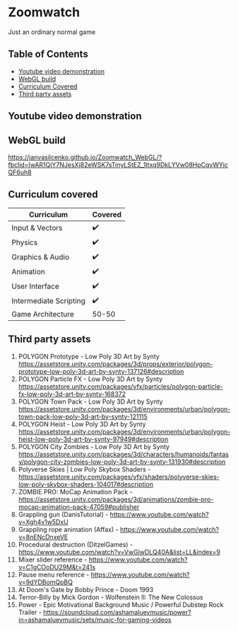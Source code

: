 # Zoomwatch
Just an ordinary normal game

## Table of Contents
- [Youtube video demonstration](#youtube=video-demonstration)
- [WebGL build](#webgl-build)
- [Curriculum Covered](#curriculum-covered)
- [Third party assets](#third-party-assets)

## Youtube video demonstration

## WebGL build
https://janvasilcenko.github.io/Zoomwatch_WebGL/?fbclid=IwAR1QjY7NJesXj82eWSK7sTmyLStEZ_1Itxq9DkLYVw08HpCqvWYicQF6uh8

## Curriculum covered

| Curriculum | Covered |
| --- | --- |
| Input & Vectors | :heavy_check_mark: |
| Physics | :heavy_check_mark: |
| Graphics & Audio | :heavy_check_mark: |
| Animation | :heavy_check_mark: |
| User Interface | :heavy_check_mark: |
| Intermediate Scripting | :heavy_check_mark: |
| Game Architecture | 50-50 |

## Third party assets
1. POLYGON Prototype - Low Poly 3D Art by Synty https://assetstore.unity.com/packages/3d/props/exterior/polygon-prototype-low-poly-3d-art-by-synty-137126#description<br />
2. POLYGON Particle FX - Low Poly 3D Art by Synty https://assetstore.unity.com/packages/vfx/particles/polygon-particle-fx-low-poly-3d-art-by-synty-168372<br />
3. POLYGON Town Pack - Low Poly 3D Art by Synty https://assetstore.unity.com/packages/3d/environments/urban/polygon-town-pack-low-poly-3d-art-by-synty-121115<br />
4. POLYGON Heist - Low Poly 3D Art by Synty https://assetstore.unity.com/packages/3d/environments/urban/polygon-heist-low-poly-3d-art-by-synty-97949#description<br />
5. POLYGON City Zombies - Low Poly 3D Art by Synty https://assetstore.unity.com/packages/3d/characters/humanoids/fantasy/polygon-city-zombies-low-poly-3d-art-by-synty-131930#description<br />
6. Polyverse Skies | Low Poly Skybox Shaders - https://assetstore.unity.com/packages/vfx/shaders/polyverse-skies-low-poly-skybox-shaders-104017#description<br />
7. ZOMBIE PRO: MoCap Animation Pack - https://assetstore.unity.com/packages/3d/animations/zombie-pro-mocap-animation-pack-47059#publisher<br />
8. Grappling gun (DanisTutorial) - https://www.youtube.com/watch?v=Xgh4v1w5DxU
9. Grappling rope animation (Affax) - https://www.youtube.com/watch?v=8nENcDnxeVE
10. Procedural destruction (DitzelGames) - https://www.youtube.com/watch?v=VwGiwDLQ40A&list=LL&index=9
11. Mixer slider reference - https://www.youtube.com/watch?v=C1gCOoDU29M&t=241s
12. Pause menu reference - https://www.youtube.com/watch?v=9dYDBomQpBQ
13. At Doom's Gate by Bobby Prince - Doom 1993
14. Terror-Billy by Mick Gordon - Wolfenstein II: The New Colossus
15. Power - Epic Motivational Background Music / Powerful Dubstep Rock Trailer - https://soundcloud.com/ashamaluevmusic/power?in=ashamaluevmusic/sets/music-for-gaming-videos
